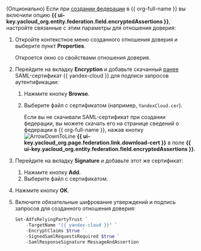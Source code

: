 (Опционально) Если при [создании федерации](#create-federation) в {{ org-full-name }} вы включили опцию **{{ ui-key.yacloud_org.entity.federation.field.encryptedAssertions }}**, настройте связанные с этим параметры для отношения доверия:

1. Откройте контекстное меню созданного отношения доверия и выберите пункт **Properties**.

    Откроется окно со свойствами отношения доверия.

1. Перейдите на вкладку **Encryption** и добавьте скачанный [ранее](#create-federation) SAML-сертификат {{ yandex-cloud }} для подписи запросов аутентификации:

    1. Нажмите кнопку **Browse**.
    1. Выберите файл с сертификатом (например, `YandexCloud.cer`).

         Если вы не скачивали SAML-сертификат при создании федерации, вы можете скачать его на странице сведений о федерации в {{ org-full-name }}, нажав кнопку ![ArrowDownToLine](../../_assets/console-icons/arrow-down-to-line.svg) **{{ ui-key.yacloud_org.page.federation.link.download-cert }}** в поле **{{ ui-key.yacloud_org.entity.federation.field.encryptedAssertions }}**.

1. Перейдите на вкладку **Signature** и добавьте этот же сертификат:

    1. Нажмите кнопку **Add**.
    1. Выберите файл с сертификатом.

1. Нажмите кнопку **OK**.

1. Включите обязательные шифрование утверждений и подпись запросов для созданного отношения доверия:

    ```powershell
    Set-AdfsRelyingPartyTrust `
        -TargetName "{{ yandex-cloud }}" `
        -EncryptClaims $true `
        -SignedSamlRequestsRequired $true `
        -SamlResponseSignature MessageAndAssertion
    ```
